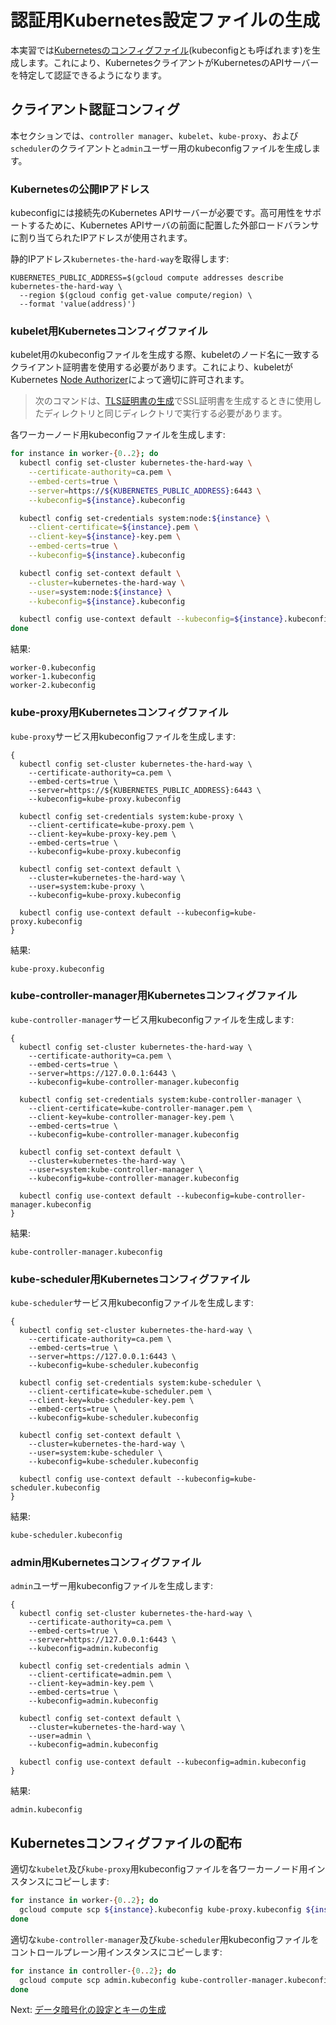 # 認証用Kubernetes設定ファイルの生成

本実習では[Kubernetesのコンフィグファイル](https://kubernetes.io/docs/concepts/configuration/organize-cluster-access-kubeconfig/)(kubeconfigとも呼ばれます)を生成します。これにより、KubernetesクライアントがKubernetesのAPIサーバーを特定して認証できるようになります。

## クライアント認証コンフィグ

本セクションでは、`controller manager`、`kubelet`、`kube-proxy`、および`scheduler`のクライアントと`admin`ユーザー用のkubeconfigファイルを生成します。

### Kubernetesの公開IPアドレス

kubeconfigには接続先のKubernetes APIサーバーが必要です。高可用性をサポートするために、Kubernetes APIサーバの前面に配置した外部ロードバランサに割り当てられたIPアドレスが使用されます。

静的IPアドレス`kubernetes-the-hard-way`を取得します:

```
KUBERNETES_PUBLIC_ADDRESS=$(gcloud compute addresses describe kubernetes-the-hard-way \
  --region $(gcloud config get-value compute/region) \
  --format 'value(address)')
```

### kubelet用Kubernetesコンフィグファイル

kubelet用のkubeconfigファイルを生成する際、kubeletのノード名に一致するクライアント証明書を使用する必要があります。これにより、kubeletがKubernetes [Node Authorizer](https://kubernetes.io/docs/admin/authorization/node/)によって適切に許可されます。

> 次のコマンドは、[TLS証明書の生成](04-certificate-authority.md)でSSL証明書を生成するときに使用したディレクトリと同じディレクトリで実行する必要があります。

各ワーカーノード用kubeconfigファイルを生成します:

```sh
for instance in worker-{0..2}; do
  kubectl config set-cluster kubernetes-the-hard-way \
    --certificate-authority=ca.pem \
    --embed-certs=true \
    --server=https://${KUBERNETES_PUBLIC_ADDRESS}:6443 \
    --kubeconfig=${instance}.kubeconfig

  kubectl config set-credentials system:node:${instance} \
    --client-certificate=${instance}.pem \
    --client-key=${instance}-key.pem \
    --embed-certs=true \
    --kubeconfig=${instance}.kubeconfig

  kubectl config set-context default \
    --cluster=kubernetes-the-hard-way \
    --user=system:node:${instance} \
    --kubeconfig=${instance}.kubeconfig

  kubectl config use-context default --kubeconfig=${instance}.kubeconfig
done
```

結果:

```
worker-0.kubeconfig
worker-1.kubeconfig
worker-2.kubeconfig
```

### kube-proxy用Kubernetesコンフィグファイル

`kube-proxy`サービス用kubeconfigファイルを生成します:

```
{
  kubectl config set-cluster kubernetes-the-hard-way \
    --certificate-authority=ca.pem \
    --embed-certs=true \
    --server=https://${KUBERNETES_PUBLIC_ADDRESS}:6443 \
    --kubeconfig=kube-proxy.kubeconfig

  kubectl config set-credentials system:kube-proxy \
    --client-certificate=kube-proxy.pem \
    --client-key=kube-proxy-key.pem \
    --embed-certs=true \
    --kubeconfig=kube-proxy.kubeconfig

  kubectl config set-context default \
    --cluster=kubernetes-the-hard-way \
    --user=system:kube-proxy \
    --kubeconfig=kube-proxy.kubeconfig

  kubectl config use-context default --kubeconfig=kube-proxy.kubeconfig
}
```

結果:

```
kube-proxy.kubeconfig
```

### kube-controller-manager用Kubernetesコンフィグファイル

`kube-controller-manager`サービス用kubeconfigファイルを生成します:

```
{
  kubectl config set-cluster kubernetes-the-hard-way \
    --certificate-authority=ca.pem \
    --embed-certs=true \
    --server=https://127.0.0.1:6443 \
    --kubeconfig=kube-controller-manager.kubeconfig

  kubectl config set-credentials system:kube-controller-manager \
    --client-certificate=kube-controller-manager.pem \
    --client-key=kube-controller-manager-key.pem \
    --embed-certs=true \
    --kubeconfig=kube-controller-manager.kubeconfig

  kubectl config set-context default \
    --cluster=kubernetes-the-hard-way \
    --user=system:kube-controller-manager \
    --kubeconfig=kube-controller-manager.kubeconfig

  kubectl config use-context default --kubeconfig=kube-controller-manager.kubeconfig
}
```

結果:

```
kube-controller-manager.kubeconfig
```


### kube-scheduler用Kubernetesコンフィグファイル

`kube-scheduler`サービス用kubeconfigファイルを生成します:

```
{
  kubectl config set-cluster kubernetes-the-hard-way \
    --certificate-authority=ca.pem \
    --embed-certs=true \
    --server=https://127.0.0.1:6443 \
    --kubeconfig=kube-scheduler.kubeconfig

  kubectl config set-credentials system:kube-scheduler \
    --client-certificate=kube-scheduler.pem \
    --client-key=kube-scheduler-key.pem \
    --embed-certs=true \
    --kubeconfig=kube-scheduler.kubeconfig

  kubectl config set-context default \
    --cluster=kubernetes-the-hard-way \
    --user=system:kube-scheduler \
    --kubeconfig=kube-scheduler.kubeconfig

  kubectl config use-context default --kubeconfig=kube-scheduler.kubeconfig
}
```

結果:

```
kube-scheduler.kubeconfig
```

### admin用Kubernetesコンフィグファイル

`admin`ユーザー用kubeconfigファイルを生成します:

```
{
  kubectl config set-cluster kubernetes-the-hard-way \
    --certificate-authority=ca.pem \
    --embed-certs=true \
    --server=https://127.0.0.1:6443 \
    --kubeconfig=admin.kubeconfig

  kubectl config set-credentials admin \
    --client-certificate=admin.pem \
    --client-key=admin-key.pem \
    --embed-certs=true \
    --kubeconfig=admin.kubeconfig

  kubectl config set-context default \
    --cluster=kubernetes-the-hard-way \
    --user=admin \
    --kubeconfig=admin.kubeconfig

  kubectl config use-context default --kubeconfig=admin.kubeconfig
}
```

結果:

```
admin.kubeconfig
```

## Kubernetesコンフィグファイルの配布

適切な`kubelet`及び`kube-proxy`用kubeconfigファイルを各ワーカーノード用インスタンスにコピーします:

```sh
for instance in worker-{0..2}; do
  gcloud compute scp ${instance}.kubeconfig kube-proxy.kubeconfig ${instance}:~/
done
```

適切な`kube-controller-manager`及び`kube-scheduler`用kubeconfigファイルをコントロールプレーン用インスタンスにコピーします:

```sh
for instance in controller-{0..2}; do
  gcloud compute scp admin.kubeconfig kube-controller-manager.kubeconfig kube-scheduler.kubeconfig ${instance}:~/
done
```

Next: [データ暗号化の設定とキーの生成](06-data-encryption-keys.md)
